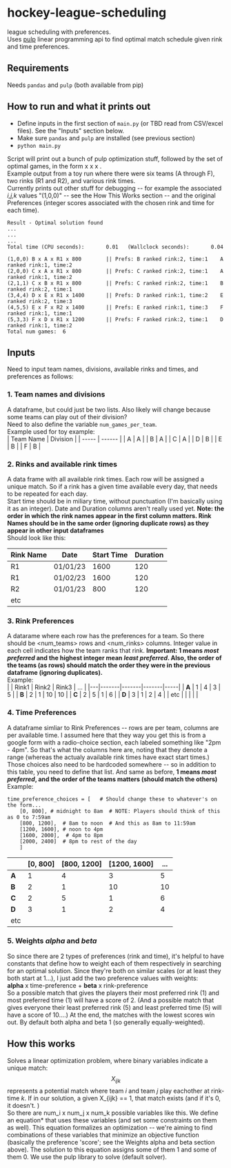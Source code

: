 # hockey-league-scheduling
league scheduling with preferences.  
Uses [pulp](https://github.com/coin-or/pulp) linear programming api to find optimal match schedule given rink and time preferences.  

## Requirements
Needs `pandas` and `pulp` (both available from pip)  

## How to run and what it prints out
* Define inputs in the first section of `main.py` (or TBD read from CSV/excel files). See the "Inputs" section below. 
* Make sure `pandas` and `pulp` are installed (see previous section)
* `python main.py`

Script will print out a bunch of pulp optimization stuff, followed by the set of optimal games, in the form <Team A> x <Team B> x <Rink Name> x <Rink Time>.  
Example output from a toy run where there were six teams (A through F), two rinks (R1 and R2), and various rink times.  
Currently prints out other stuff for debugging -- for example the associated _i,j,k_ values "(1,0,0)" -- see the How This Works section -- and the original Preferences (integer scores associated with the chosen rink and time for each time).  


```
Result - Optimal solution found
...
...
...
Total time (CPU seconds):       0.01   (Wallclock seconds):       0.04

(1,0,0) B x A x R1 x 800        || Prefs: B ranked rink:2, time:1    A ranked rink:1, time:2
(2,0,0) C x A x R1 x 800        || Prefs: C ranked rink:2, time:1    A ranked rink:1, time:2
(2,1,1) C x B x R1 x 800        || Prefs: C ranked rink:2, time:1    B ranked rink:2, time:1
(3,4,4) D x E x R1 x 1400       || Prefs: D ranked rink:1, time:2    E ranked rink:2, time:3
(4,5,5) E x F x R2 x 1400       || Prefs: E ranked rink:1, time:3    F ranked rink:1, time:1
(5,3,3) F x D x R1 x 1200       || Prefs: F ranked rink:2, time:1    D ranked rink:1, time:2
Total num games:  6
```

## Inputs
Need to input team names, divisions, available rinks and times, and preferences as follows:  

### 1. Team names and divisions
A dataframe, but could just be two lists. Also likely will change because some teams can play out of their division?  
Need to also define the variable `num_games_per_team`.  
Example used for toy example:  
| Team Name | Division | 
|   -----   | ------   |
|     A     |    A     |
|     B     |    A     |
|     C     |    A     |
|     D     |    B     |
|     E     |    B     |
|     F     |    B     |

### 2. Rinks and available rink times 
A data frame with all available rink times. Each row will be assigned a unique match. So if a rink has a given time available every day, that needs to be repeated for each day.   
Start time should be in miliary time, without punctuation (I'm basically using it as an integer). Date and Duration columns aren't really used yet. **Note: the order in which the rink names appear in the first column matters. Rink Names should be in the same order (ignoring duplicate rows) as they appear in other input dataframes**  
Should look like this:  
  
| Rink Name | Date | Start Time | Duration | 
| --------- | ---- | ---------- | -------- |
| R1 | 01/01/23 | 1600 | 120 |
| R1 | 01/02/23 | 1600 | 120 |
| R2 | 01/01/23 | 800 | 120 |
| etc | | | |

### 3. Rink Preferences
A datarame where each row has the preferences for a team. So there should be <num\_teams> rows and <num\_rinks> columns. Integer value in each cell indicates how the team ranks that rink. **Important: 1 means _most preferred_ and the highest integer mean _least preferred_. Also, the order of the teams (as rows) should match the order they were in the previous dataframe (ignoring duplicates).**  
Example:  
|   | Rink1 | Rink2 | Rink3 | ... |
|---|-------|-------|-------|-----|
| **A** |   1   |   4   |  3    |  5  | 
| **B** |   2   |   1   |  10   |  10 |
| **C** |   2   |   5   |   1   |  6  |
| **D** |   3   |   1   |   2   | 4   |
| etc | | | | |

### 4. Time Preferences
A dataframe simliar to Rink Preferences -- rows are per team, columns are per available time. I assumed here that they way you get this is from a google form with a radio-choice section, each labeled something like "2pm - 4pm".  So that's what the columns here are, noting that they denote a range (whereas the actualy available rink times have exact start times.) Those choices also need to be hardcoded somewhere -- so in addition to this table, you need to define that list. And same as before, **1 means _most preferred_, and the order of the teams matters (should match the others)**
Example:  
```
time_preference_choices = [   # Should change these to whatever's on the form...
    [0, 800], # midnight to 8am  # NOTE: Players should think of this as 0 to 7:59am
    [800, 1200],  # 8am to noon  # And this as 8am to 11:59am 
    [1200, 1600], # noon to 4pm 
    [1600, 2000],  # 4pm to 8pm
    [2000, 2400]  # 8pm to rest of the day
    ]
```

|   | [0, 800] | [800, 1200] | [1200, 1600] | ... |
|---|-------|-------|-------|-----|
| **A** |   1   |   4   |  3    |  5  | 
| **B** |   2   |   1   |  10   |  10 |
| **C** |   2   |   5   |   1   |  6  |
| **D** |   3   |   1   |   2   | 4   |
| etc | | | | |


### 5. Weights _alpha_ and _beta_
So since there are 2 types of preferences (rink and time), it's helpful to have constants that define how to weight each of them respectively in searching for an optimal solution. Since they're both on similar scales (or at least they both start at 1...), I just add the two preference values with weights:  
**alpha** x time-preference + **beta** x rink-preference   
So a possible match that gives the players their most preferred rink (1) and most preferred time (1) will have a score of 2. (And a possible match that gives everyone their least preferred rink (5) and least preferred time (5) will have a score of 10....) At the end, the matches with the lowest scores win out. By default both alpha and beta 1 (so generally equally-weighted).   



## How this works
Solves a linear optimization problem, where binary variables indicate a unique match: 
$$ X_{ijk} $$ 
represents a potential match where team _i_ and team _j_ play eachother at rink-time _k_. If in our solution, a given X_{ijk} == 1, that match exists (and if it's 0, it doesn't. )  
So there are num\_i x num\_j x num\_k possible variables like this. We define an equation\* that uses these variables (and set some constraints on them as well). This equation formalizes an optimization -- we're aiming to find combinations of these variables that minimize an objective function (basically the preference 'score'; see the Weights alpha and beta section above). The solution to this equation assigns some of them 1 and some of them 0. We use the pulp library to solve (default solver).  
